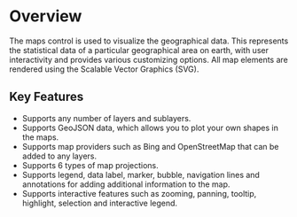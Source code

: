 
# Overview

The maps control is used to visualize the geographical data. This represents the statistical data of a particular geographical area on earth, with user interactivity and provides various customizing options. All map elements are rendered using the Scalable Vector Graphics (SVG).

## Key Features

* Supports any number of layers and sublayers.
* Supports GeoJSON data, which allows you to plot your own shapes in the maps.
* Supports map providers such as Bing and OpenStreetMap that can be added to any layers.
* Supports 6 types of map projections.
* Supports legend, data label, marker, bubble, navigation lines and annotations for adding additional information to the map.
* Supports interactive features such as zooming, panning, tooltip, highlight, selection and interactive legend.